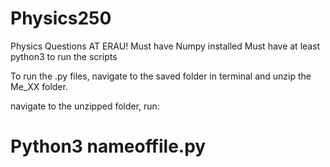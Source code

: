 # Physics250
Physics Questions
AT ERAU!
Must have Numpy installed
Must have at least python3 to run the scripts

To run the .py files, navigate to the saved folder in terminal and unzip the Me_XX folder.

navigate to the unzipped folder, run:

# Python3 nameoffile.py

